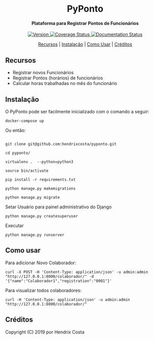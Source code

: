 
<h1 align="center">
  PyPonto
  <br>
</h1>

<h4 align="center">Plataforma para Registrar Pontos de Funcionários</h4>

<p align="center">

  <a href="https://travis-ci.org/hendrixcosta/pyponto">
    <img src="https://travis-ci.org/hendrixcosta/pyponto.svg?branch=master&style=flat-square" alt="Version">
  </a>
  
  <a href='https://coveralls.io/github/hendrixcosta/pyponto?branch=master'>
    <img src='https://coveralls.io/repos/github/hendrixcosta/pyponto/badge.svg?branch=master' alt='Coverage Status' />
  </a>

  <a href='https://pyponto.readthedocs.io/en/latest/?badge=latest'>
    <img src='https://readthedocs.org/projects/pyponto/badge/?version=latest' alt='Documentation Status' />
  </a>
  
  
<p align="center">
  <a href="#recursos">Recursos</a> |
  <a href="#instalação">Instalação</a> |
  <a href="#como-usar">Como Usar</a> |
  <a href="#créditos">Créditos</a>
</p>


## Recursos

-   Registrar novos Funcionários
-   Registrar Pontos (horários) de funcionários
-   Calcular horas trabalhadas no mês do funcionário


## Instalação

O PyPonto pode ser facilmente inicializado com o comando a seguir:

```shell
docker-compose up
```

Ou então:

```shell

git clone git@github.com:hendrixcosta/pyponto.git

cd pyponto/

virtualenv .  --python=python3

source bin/activate

pip install -r requirements.txt

python manage.py makemigrations

python manage.py migrate

```


Setar Usuário para painel administrativo do Django

```shell
python manage.py createsuperuser
```


Executar
```shell
python manage.py runserver
```


## Como usar


Para adicionar Novo Colaborador:

```shell
curl -X POST -H 'Content-Type: application/json' -u admin:admin "http://127.0.0.1:8000/colaborador/" -d '{"name":"Colaborador1","registration":"0001"}'
```

Para visualizar todos colaboradores:

```shell
curl -H 'Content-Type: application/json' -u admin:admin "http://127.0.0.1:8000/colaborador/"
```



## Créditos

Copyright (C) 2019 por Hendrix Costa
